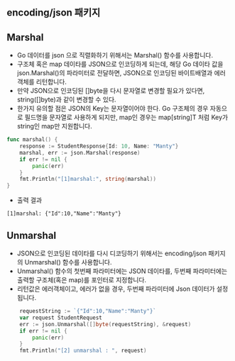 ## encoding/json 패키지
## Marshal
* Go 데이터를 json 으로 직렬화하기 위해서는 Marshal() 함수를 사용합니다.
* 구조체 혹은 map 데이타를 JSON으로 인코딩하게 되는데, 해당 Go 데이타 값을 json.Marshal()의 파라미터로 전달하면, JSON으로 인코딩된 바이트배열과 에러객체를 리턴합니다.
* 만약 JSON으로 인코딩된 []byte을 다시 문자열로 변경할 필요가 있다면, string([]byte)과 같이 변경할 수 있다.
* 한가지 유의할 점은 JSON의 Key는 문자열이어야 한다. Go 구조체의 경우 자동으로 필드명을 문자열로 사용하게 되지만, map인 경우는 map[string]T 처럼 Key가 string인 map만 지원합니다.

```go
func marshal() {
	response := StudentResponse{Id: 10, Name: "Manty"}
	marshal, err := json.Marshal(response)
	if err != nil {
		panic(err)
	}
	fmt.Println("[1]marshal:", string(marshal))
}
```
* 출력 결과
```
[1]marshal: {"Id":10,"Name":"Manty"}
```
## Unmarshal
* JSON으로 인코딩된 데이타를 다시 디코딩하기 위해서는 encoding/json 패키지의 Unmarshal() 함수를 사용합니다.
* Unmarshal() 함수의 첫번째 파라미터에는 JSON 데이타를, 두번째 파라미터에는 출력할 구조체(혹은 map)를 포인터로 지정합니다.
* 리턴값은 에러객체이고, 에러가 없을 경우, 두번째 파라미터에 Json 데이터가 설정 됩니다.
```go
	requestString := `{"Id":10,"Name":"Manty"}`
	var request StudentRequest
	err := json.Unmarshal([]byte(requestString), &request)
	if err != nil {
		panic(err)
	}
	fmt.Println("[2] unmarshal : ", request)
```